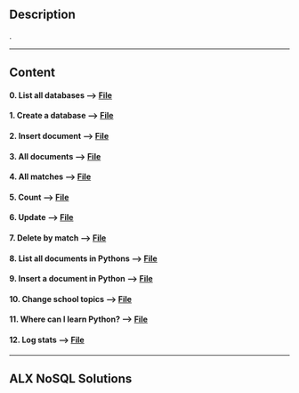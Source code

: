 ## Description

.

---

## Content

#### 0. List all databases --> [File](./0-list_databases)

#### 1. Create a database --> [File](./1-use_or_create_database)

#### 2. Insert document --> [File](./2-insert)

#### 3. All documents --> [File](./3-all)

#### 4. All matches --> [File](./4-match)

#### 5. Count --> [File](./5-count)

#### 6. Update --> [File](./6-update)

#### 7. Delete by match --> [File](./7-delete)

#### 8. List all documents in Pythons --> [File](./8-all.py)

#### 9. Insert a document in Python --> [File](./9-insert_school.py)

#### 10. Change school topics --> [File](./10-update_topics.py)

#### 11. Where can I learn Python? --> [File](./11-schools_by_topic.py)

#### 12. Log stats --> [File](./12-log_stats.py)

---

## ALX NoSQL Solutions
